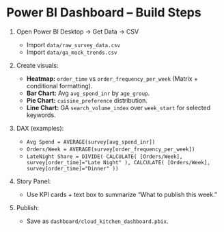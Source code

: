 # Power BI Dashboard – Build Steps

1) Open Power BI Desktop → Get Data → CSV
   - Import `data/raw_survey_data.csv`
   - Import `data/ga_mock_trends.csv`

2) Create visuals:
   - **Heatmap:** `order_time` vs `order_frequency_per_week` (Matrix + conditional formatting).
   - **Bar Chart:** Avg `avg_spend_inr` by `age_group`.
   - **Pie Chart:** `cuisine_preference` distribution.
   - **Line Chart:** GA `search_volume_index` over `week_start` for selected keywords.

3) DAX (examples):
   - `Avg Spend = AVERAGE(survey[avg_spend_inr])`
   - `Orders/Week = AVERAGE(survey[order_frequency_per_week])`
   - `LateNight Share = DIVIDE( CALCULATE( [Orders/Week], survey[order_time]="Late Night" ), CALCULATE( [Orders/Week], survey[order_time]="Dinner" ))`

4) Story Panel:
   - Use KPI cards + text box to summarize “What to publish this week.”

5) Publish:
   - Save as `dashboard/cloud_kitchen_dashboard.pbix`.
